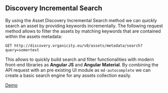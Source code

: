 Discovery Incremental Search
----------------------------

By using the Asset Discovery Incremental Search method we can quickly search an asset by providing keywords incrementally. The following request method allows to filter the assets by matching keywords that are contained within the assets metadata:

```GET http://discovery.organicity.eu/v0/assets/metadata/search?query=some+text```

This allows to quickly build search and filter functionalities with modern front-end libraries as **Angular JS** and **Angular Material**. By combining the API request with an pre existing UI module as `md-autocomplete` we can create a basic search engine for any assets collection easily. 

[Demo](http://codepen.io/pral2a/pen/ALxAOp) 